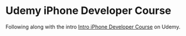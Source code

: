 # Udemy iPhone Developer Course

Following along with the intro [Intro iPhone Developer Course](https://www.udemy.com/course/iphone-developer-course/) on Udemy.
